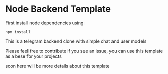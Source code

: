 # Node Backend Template

First install node dependencies using 

``
  npm install
``

This is a telegram backend clone with simple chat and user models

Please feel free to contribute if you see an issue, you can use this
template as a bese for your projects

soon here will be more details about this template
